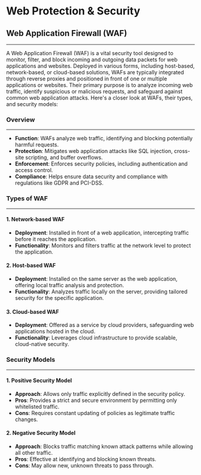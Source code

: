 # Web Protection & Security



## Web Application Firewall (WAF)

***

A Web Application Firewall (WAF) is a vital security tool designed to monitor, filter, and block incoming and outgoing data packets for web applications and websites. Deployed in various forms, including host-based, network-based, or cloud-based solutions, WAFs are typically integrated through reverse proxies and positioned in front of one or multiple applications or websites. Their primary purpose is to analyze incoming web traffic, identify suspicious or malicious requests, and safeguard against common web application attacks. Here's a closer look at WAFs, their types, and security models:

### Overview

***

* **Function**: WAFs analyze web traffic, identifying and blocking potentially harmful requests.
* **Protection**: Mitigates web application attacks like SQL injection, cross-site scripting, and buffer overflows.
* **Enforcement**: Enforces security policies, including authentication and access control.
* **Compliance**: Helps ensure data security and compliance with regulations like GDPR and PCI-DSS.

### Types of WAF

***

#### 1. Network-based WAF

* **Deployment**: Installed in front of a web application, intercepting traffic before it reaches the application.
* **Functionality**: Monitors and filters traffic at the network level to protect the application.

#### 2. Host-based WAF

* **Deployment**: Installed on the same server as the web application, offering local traffic analysis and protection.
* **Functionality**: Analyzes traffic locally on the server, providing tailored security for the specific application.

#### 3. Cloud-based WAF

* **Deployment**: Offered as a service by cloud providers, safeguarding web applications hosted in the cloud.
* **Functionality**: Leverages cloud infrastructure to provide scalable, cloud-native security.

### Security Models

***

#### 1. Positive Security Model

* **Approach**: Allows only traffic explicitly defined in the security policy.
* **Pros**: Provides a strict and secure environment by permitting only whitelisted traffic.
* **Cons**: Requires constant updating of policies as legitimate traffic changes.

#### 2. Negative Security Model

* **Approach**: Blocks traffic matching known attack patterns while allowing all other traffic.
* **Pros**: Effective at identifying and blocking known threats.
* **Cons**: May allow new, unknown threats to pass through.
